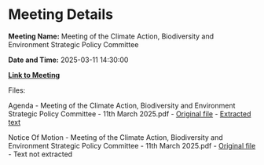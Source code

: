# Meeting Details

**Meeting Name:** Meeting of the Climate Action, Biodiversity and Environment Strategic Policy Committee

**Date and Time:** 2025-03-11 14:30:00

**[Link to Meeting](https://www.limerick.ie/council/whats-on/meeting-of-the-climate-action-biodiversity-and-environment-strategic-policy-6)**

Files: 

Agenda - Meeting of the Climate Action, Biodiversity and Environment Strategic Policy Committee - 11th March 2025.pdf - [Original file](https://www.limerick.ie/sites/default/files/media/documents/2025-03/agenda-meeting-of-the-climate-action-biodiversity-and-environment-strategic-policy-committee-11th-march-2025.pdf) - [Extracted text](./Agenda%20-%20Meeting%20of%20the%20Climate%20Action%2C%20Biodiversity%20and%20Environment%20Strategic%20Policy%20Committee%20-%2011th%20March%202025.md)

Notice Of Motion - Meeting of the Climate Action, Biodiversity and Environment Strategic Policy Committee - 11th March 2025.pdf - [Original file](https://www.limerick.ie/sites/default/files/media/documents/2025-05/notice-of-motion-meeting-of-the-climate-action-biodiversity-and-environment-strategic-policy-committee-11th-march-2025.pdf) - Text not extracted

